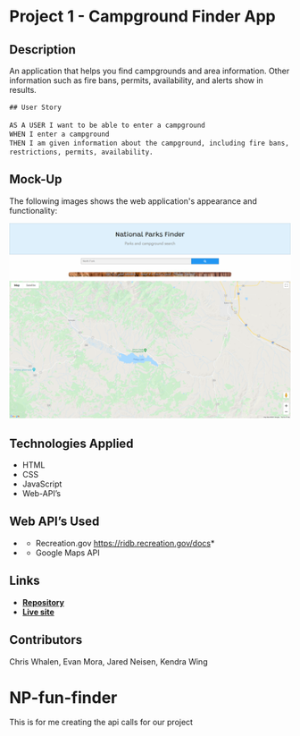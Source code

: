 
# Project 1 - Campground Finder App


## Description

An application that helps you find campgrounds and area information. Other information such as fire bans, permits, availability, and alerts show in results. 


```
## User Story

AS A USER I want to be able to enter a campground
WHEN I enter a campground
THEN I am given information about the campground, including fire bans, restrictions, permits, availability.
```

## Mock-Up
The following images shows the web application's appearance and functionality:

![This app includes a search option, a list of campsites, and information about campsites.](./assets/np-finder.png)


## Technologies Applied
* HTML
* CSS
* JavaScript
* Web-API’s


## Web API’s Used
- * Recreation.gov https://ridb.recreation.gov/docs*
- * Google Maps API

## Links
* **[Repository](#https://github.com/CobaltFrostfish/NP-fun-finder)**
* **[Live site](#https://cobaltfrostfish.github.io/NP-fun-finder/)**

## Contributors

Chris Whalen, Evan Mora, Jared Neisen, Kendra Wing

# NP-fun-finder
This is for me creating the api calls for our project

